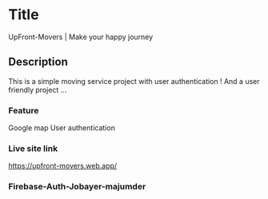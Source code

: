 # Title 

UpFront-Movers | Make your happy journey 

## Description 

This is a simple moving service project with user authentication !
And a user friendly project ...

### Feature 

Google map
User authentication

### Live site link

https://upfront-movers.web.app/


### Firebase-Auth-Jobayer-majumder

